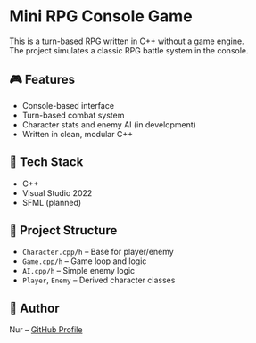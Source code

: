 # Mini RPG Console Game

This is a turn-based RPG written in C++ without a game engine.  
The project simulates a classic RPG battle system in the console.

## 🎮 Features
- Console-based interface
- Turn-based combat system
- Character stats and enemy AI (in development)
- Written in clean, modular C++

## 🧰 Tech Stack
- C++
- Visual Studio 2022
- SFML (planned)

## 📁 Project Structure
- `Character.cpp/h` – Base for player/enemy
- `Game.cpp/h` – Game loop and logic
- `AI.cpp/h` – Simple enemy logic
- `Player`, `Enemy` – Derived character classes

## 👤 Author
Nur – [GitHub Profile](https://github.com/NURFirst17)
